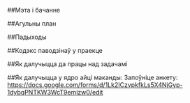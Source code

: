 ##Мэта і бачанне

##Агульны план

##Падыходы

##Кодэкс паводзінаў у праекце

##Як далучыцца да працы над задачамі

##Як далучыцца у ядро айці маканды:
Запоўніце анкету: https://docs.google.com/forms/d/1Lk2ICzvpkfkLs5X4NjGyp-1dybqPNTKW3WcT9emizw0/edit
